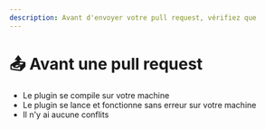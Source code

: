 ```yaml
---
description: Avant d'envoyer votre pull request, vérifiez que
---
```


# 📤 Avant une pull request

* Le plugin se compile sur votre machine
* Le plugin se lance et fonctionne sans erreur sur votre machine
* Il n'y ai aucune conflits

